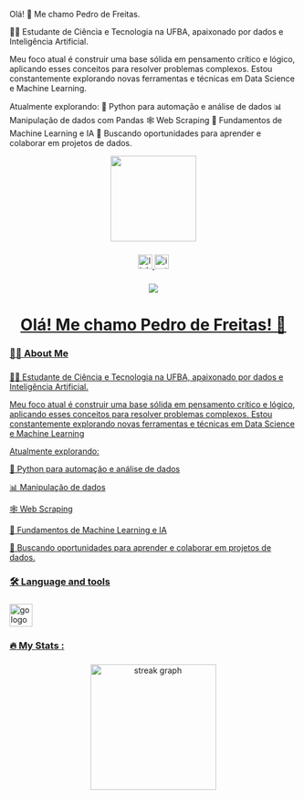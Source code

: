 Olá! 👋 Me chamo Pedro de Freitas.

👨‍💻 Estudante de Ciência e Tecnologia na UFBA, apaixonado por dados e Inteligência Artificial.

Meu foco atual é construir uma base sólida em pensamento crítico e lógico, aplicando esses conceitos para resolver problemas complexos. Estou constantemente explorando novas ferramentas e técnicas em Data Science e Machine Learning.

Atualmente explorando:
🐍 Python para automação e análise de dados
📊 Manipulação de dados com Pandas
🕸️ Web Scraping 
🤖 Fundamentos de Machine Learning e IA
🌱 Buscando oportunidades para aprender e colaborar em projetos de dados.


<div align="center">
  <img height="150" src="https://media.giphy.com/media/M9gbBd9nbDrOTu1Mqx/giphy.gif"  />
</div>

###

<div align="center">
  <a href="https://www.linkedin.com/in/pedrodfreitas-silva/">
  <img src="https://img.shields.io/static/v1?message=LinkedIn&logo=linkedin&label=&color=0077B5&logoColor=white&labelColor=&style=for-the-badge" height="25" alt="linkedin logo"/>
  </a>
  <a href="https://www.instagram.com/psilva.__/">
  <img src="https://img.shields.io/badge/Instagram-E4405F?style=for-the-badge&logo=instagram&logoColor=white" height="25" alt="instagram logo"  />
  </a>
  <a href="https://www.reddit.com/user/OneCelery2030/"
  <img src="https://aleen42.github.io/badges/src/reddit.svg"  />
</div>

###

<div align="center">
  <img src="https://visitor-badge.laobi.icu/badge?page_id=maurodesouza.maurodesouza&"  />
</div>

###

<h1 align="center">Olá! Me chamo Pedro de Freitas! 👋</h1>

###

<h3 align="left">👩‍💻  About Me</h3>

###

<p align="left">👨‍💻 Estudante de Ciência e Tecnologia na UFBA, apaixonado por dados e Inteligência Artificial.

Meu foco atual é construir uma base sólida em pensamento crítico e lógico, aplicando esses conceitos para resolver problemas complexos. Estou constantemente explorando novas ferramentas e técnicas em Data Science e Machine Learning <p> Atualmente explorando: <p> 🐍 Python para automação e análise de dados <p> 📊 Manipulação de dados <p> 🕸️ Web Scraping <p> 🤖 Fundamentos de Machine Learning e IA <p> 🌱 Buscando oportunidades para aprender e colaborar em projetos de dados.


###

<h3 align="left">🛠 Language and tools</h3>

###

<div align="left">
  <img src="https://img.shields.io/badge/Python-14354C?style=for-the-badge&logo=python&logoColor=white" height="40" alt="go logo"  />
 
</div>

###

<h3 align="left">🔥   My Stats :</h3>

###

<div align="center">
  <img src="https://streak-stats.demolab.com?user=maurodesouza&locale=en&mode=daily&theme=dark&hide_border=false&border_radius=5&order=3" height="220" alt="streak graph"  />
</div>

###
